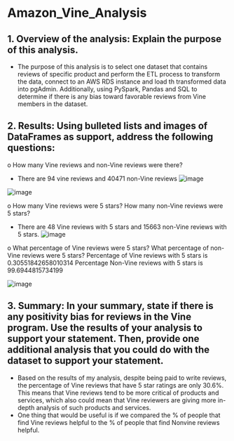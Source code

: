# Amazon_Vine_Analysis


## 1.	Overview of the analysis: Explain the purpose of this analysis.
  -	The purpose of this analysis is to select one dataset that contains reviews of specific product and perform the ETL process to transform the data, connect to an AWS RDS instance and load th transformed data into pgAdmin. Additionally, using PySpark, Pandas and SQL to determine if there is any bias toward favorable reviews from Vine members in the dataset.

## 2.	Results: Using bulleted lists and images of DataFrames as support, address the following questions:
o	How many Vine reviews and non-Vine reviews were there?
  - There are 94 vine reviews and 40471 non-Vine reviews
   ![image](https://user-images.githubusercontent.com/83877498/132139633-84056a0a-9d27-4bbc-8516-94db5865735f.png)
   
   ![image](https://user-images.githubusercontent.com/83877498/132139637-09512044-24b6-4cd5-8d75-91e7ff3d61b1.png)

 o	How many Vine reviews were 5 stars? How many non-Vine reviews were 5 stars?
  - There are 48 Vine reviews with 5 stars and 15663 non-Vine reviews with 5 stars.
  ![image](https://user-images.githubusercontent.com/83877498/132139657-03def35c-0d04-49b3-8dfe-f84dc952e01a.png)
 
 o	What percentage of Vine reviews were 5 stars? What percentage of non-Vine reviews were 5 stars?
  Percentage of Vine reviews with 5 stars is 0.30551842658010314
  Percentage Non-Vine reviews with 5 stars is 99.6944815734199
  
  ![image](https://user-images.githubusercontent.com/83877498/132139680-6b82b370-495d-4515-b0bf-becf856d7634.png)

## 3.	Summary: In your summary, state if there is any positivity bias for reviews in the Vine program. Use the results of your analysis to support your statement. Then, provide one additional analysis that you could do with the dataset to support your statement.

  - Based on the results of my analysis, despite being paid to write reviews, the percentage of Vine reviews that have 5 star ratings are only 30.6%.  This means that Vine reviews tend to be more critical of products and services, which also could mean that Vine reviewers are giving more in-depth analysis of such products and services.
  - One thing that would be useful is if we compared the % of people that find Vine reviews helpful to the % of people that find Nonvine reviews helpful.


 
 

